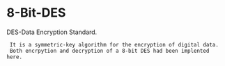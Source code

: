 # 8-Bit-DES

  DES-Data Encryption Standard.
  
     It is a symmetric-key algorithm for the encryption of digital data.
     Both encrpytion and decryption of a 8-bit DES had been implented here.
